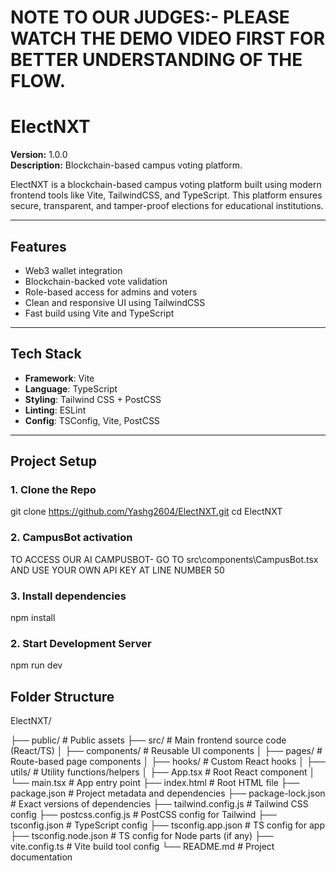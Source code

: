 # NOTE TO OUR JUDGES:- PLEASE WATCH THE DEMO VIDEO FIRST FOR BETTER UNDERSTANDING OF THE FLOW.


# ElectNXT

**Version:** 1.0.0  
**Description:** Blockchain-based campus voting platform.

ElectNXT is a blockchain-based campus voting platform built using modern frontend tools like Vite, TailwindCSS, and TypeScript. This platform ensures secure, transparent, and tamper-proof elections for educational institutions.

---

##  Features

- Web3 wallet integration  
- Blockchain-backed vote validation  
- Role-based access for admins and voters  
- Clean and responsive UI using TailwindCSS  
- Fast build using Vite and TypeScript  

---

##  Tech Stack
- **Framework**: Vite  
- **Language**: TypeScript  
- **Styling**: Tailwind CSS + PostCSS  
- **Linting**: ESLint  
- **Config**: TSConfig, Vite, PostCSS  

---

##  Project Setup

### 1. Clone the Repo

git clone https://github.com/Yashg2604/ElectNXT.git
cd ElectNXT

### 2. CampusBot activation
TO ACCESS OUR AI CAMPUSBOT- GO TO src\components\CampusBot.tsx AND USE YOUR OWN API KEY AT LINE NUMBER 50

### 3. Install dependencies 

npm install

### 2. Start Development Server
npm run dev

## Folder Structure

ElectNXT/

├── public/                 # Public assets
├── src/                    # Main frontend source code (React/TS)
│   ├── components/         # Reusable UI components
│   ├── pages/              # Route-based page components
│   ├── hooks/              # Custom React hooks
│   ├── utils/              # Utility functions/helpers
│   ├── App.tsx             # Root React component
│   └── main.tsx            # App entry point
├── index.html              # Root HTML file
├── package.json            # Project metadata and dependencies
├── package-lock.json       # Exact versions of dependencies
├── tailwind.config.js      # Tailwind CSS config
├── postcss.config.js       # PostCSS config for Tailwind
├── tsconfig.json           # TypeScript config
├── tsconfig.app.json       # TS config for app
├── tsconfig.node.json      # TS config for Node parts (if any)
├── vite.config.ts          # Vite build tool config
└── README.md               # Project documentation

